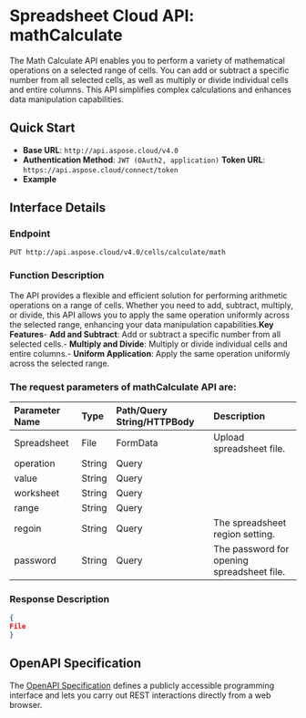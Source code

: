 
# **Spreadsheet Cloud API: mathCalculate**

The Math Calculate API enables you to perform a variety of mathematical operations on a selected range of cells. You can add or subtract a specific number from all selected cells, as well as multiply or divide individual cells and entire columns. This API simplifies complex calculations and enhances data manipulation capabilities. 


## **Quick Start**

- **Base URL**: `http://api.aspose.cloud/v4.0`
- **Authentication Method**: `JWT (OAuth2, application)`  **Token URL**: `https://api.aspose.cloud/connect/token`
- **Example** 

## **Interface Details**

### **Endpoint** 

```
PUT http://api.aspose.cloud/v4.0/cells/calculate/math
```
### **Function Description**
The API provides a flexible and efficient solution for performing arithmetic operations on a range of cells. Whether you need to add, subtract, multiply, or divide, this API allows you to apply the same operation uniformly across the selected range, enhancing your data manipulation capabilities.**Key Features**- **Add and Subtract**: Add or subtract a specific number from all selected cells.- **Multiply and Divide**: Multiply or divide individual cells and entire columns.- **Uniform Application**: Apply the same operation uniformly across the selected range.

### The request parameters of **mathCalculate** API are: 

| Parameter Name | Type | Path/Query String/HTTPBody | Description | 
| :- | :- | :- |:- | 
|Spreadsheet|File|FormData|Upload spreadsheet file.|
|operation|String|Query||
|value|String|Query||
|worksheet|String|Query||
|range|String|Query||
|regoin|String|Query|The spreadsheet region setting.|
|password|String|Query|The password for opening spreadsheet file.|

### **Response Description**
```json
{
File
}
```


## OpenAPI Specification

The [OpenAPI Specification](https://reference.aspose.cloud/cells/#/CalculateController/MathCalculate) defines a publicly accessible programming interface and lets you carry out REST interactions directly from a web browser.
